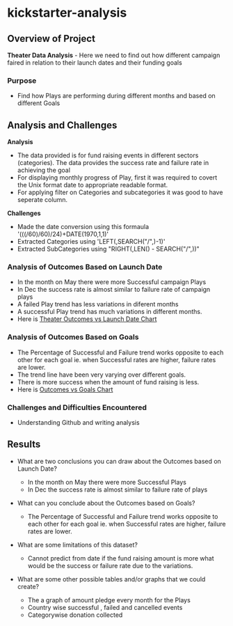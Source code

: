 # kickstarter-analysis

## Overview of Project
 **Theater Data Analysis** - Here we need to find out how different campaign faired in relation to their launch dates and their funding goals

### Purpose
   * Find how Plays are performing during different months and based on different Goals

## Analysis and Challenges
 **Analysis**
   * The data provided is for fund raising events in different sectors (categories). The data provides the success rate and failure rate in achieving the goal 
   * For displaying monthly progress of Play, first it was required to covert the Unix format date to appropriate readable format.
   * For applying filter on Categories and subcategories it was good to have seperate column. 

 **Challenges**

   * Made the date conversion using this formaula '(((<columnName>/60)/60)/24)+DATE(1970,1,1)'
   * Extracted Categories using 'LEFT(<ColumnName>,SEARCH("/",<ColumnName>)-1)'
   * Extracted SubCategories using "RIGHT(<ColumnName>,LEN(<ColumnName>) - SEARCH("/",<ColumnName>))"

### Analysis of Outcomes Based on Launch Date

   - In the month on May there were more Successful campaign Plays
   - In Dec the success rate is almost similar to failure rate of campaign plays
   - A failed Play trend has less variations in diferent months
   - A successful Play trend has much variations in different months. 
   - Here is [Theater Outcomes vs Launch Date Chart](https://github.com/DeepaGheewala/kickstarter-analysis/resources/Theater_Outcomes_vs_Launch.png)

### Analysis of Outcomes Based on Goals
   - The Percentage of Successful and Failure trend works opposite to each other for each goal ie. when Successful rates are higher, failure rates are lower.
   - The trend line have been very varying over different goals.
   - There is more success when the amount of fund raising is less.
   - Here is [Outcomes vs Goals Chart](https://github.com/DeepaGheewala/kickstarter-analysis/blob/49cf0398d630d3f4499e05b91a794a95c4ce6040/resources/Outcomes_vs_Goals.png)

### Challenges and Difficulties Encountered
   - Understanding Github and writing analysis
      
  
## Results

- What are two conclusions you can draw about the Outcomes based on Launch Date?
  - In the month on May there were more Successful Plays
  - In Dec the success rate is almost similar to failure rate of plays

- What can you conclude about the Outcomes based on Goals?
  - The Percentage of Successful and Failure trend works opposite to each other for each goal ie. when Successful rates are higher, failure rates are lower.

- What are some limitations of this dataset?
  - Cannot predict from date if the fund raising amount is more what would be the success or failure rate due to the variations.

- What are some other possible tables and/or graphs that we could create?
  - The a graph of amount pledge every month for the Plays
  - Country wise successful , failed and cancelled events
  - Categorywise donation collected
  
